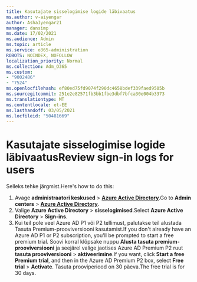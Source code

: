 ```yaml
---
title: Kasutajate sisselogimise logide läbivaatus
ms.author: v-aiyengar
author: AshaIyengar21
manager: dansimp
ms.date: 17/02/2021
ms.audience: Admin
ms.topic: article
ms.service: o365-administration
ROBOTS: NOINDEX, NOFOLLOW
localization_priority: Normal
ms.collection: Adm_O365
ms.custom:
- "9002486"
- "7524"
ms.openlocfilehash: ef80ed75fd9074f290dc4658bdef339faed9505b
ms.sourcegitcommit: 251e2e82571fb3bb1fbe3dbf7bfca30e004b3373
ms.translationtype: MT
ms.contentlocale: et-EE
ms.lasthandoff: 03/05/2021
ms.locfileid: "50481669"
---
```

# <a name="review-sign-in-logs-for-users"></a><span data-ttu-id="addcf-102">Kasutajate sisselogimise logide läbivaatus</span><span class="sxs-lookup"><span data-stu-id="addcf-102">Review sign-in logs for users</span></span>

<span data-ttu-id="addcf-103">Selleks tehke järgmist.</span><span class="sxs-lookup"><span data-stu-id="addcf-103">Here's how to do this:</span></span>

1. <span data-ttu-id="addcf-104">Avage **administraatori keskused**  >  **[Azure Active Directory](https://go.microsoft.com/fwlink/p/?linkid=2067268)**.</span><span class="sxs-lookup"><span data-stu-id="addcf-104">Go to **Admin centers** > **[Azure Active Directory](https://go.microsoft.com/fwlink/p/?linkid=2067268)**.</span></span>
1. <span data-ttu-id="addcf-105">Valige **Azure Active Directory**  >  **sisselogimised**.</span><span class="sxs-lookup"><span data-stu-id="addcf-105">Select **Azure Active Directory** > **Sign-ins**.</span></span>
1. <span data-ttu-id="addcf-106">Kui teil pole veel Azure AD P1 või P2 tellimust, palutakse teil alustada Tasuta Premium-prooviversiooni kasutamist.</span><span class="sxs-lookup"><span data-stu-id="addcf-106">If you don't already have an Azure AD P1 or P2 subscription, you'll be prompted to start a free premium trial.</span></span> <span data-ttu-id="addcf-107">Soovi korral klõpsake nuppu **Alusta tasuta premium-prooviversiooni** ja seejärel valige jaotises Azure AD Premium P2 ruut **tasuta prooviversiooni**  >  **aktiveerimine**.</span><span class="sxs-lookup"><span data-stu-id="addcf-107">If you want, click **Start a free Premium trial**, and then in the Azure AD Premium P2 box, select **Free trial** > **Activate**.</span></span> <span data-ttu-id="addcf-108">Tasuta prooviperiood on 30 päeva.</span><span class="sxs-lookup"><span data-stu-id="addcf-108">The free trial is for 30 days.</span></span>
